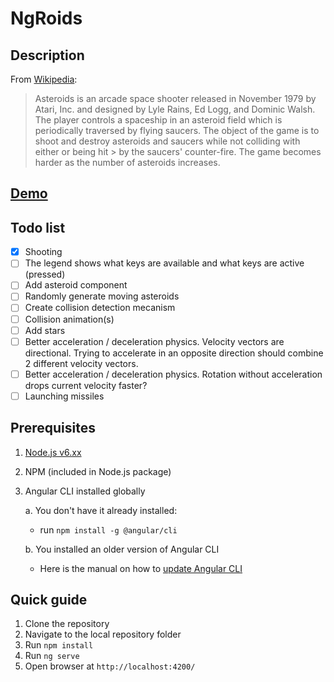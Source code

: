 # NgRoids

## Description

From [Wikipedia](https://en.wikipedia.org/wiki/Asteroids_(video_game)):

> Asteroids is an arcade space shooter released in November 1979 by Atari, Inc. and designed by Lyle Rains, Ed Logg, and Dominic Walsh.
> The player controls a spaceship in an asteroid field which is periodically traversed by flying saucers. The object of the game is to
> shoot and destroy asteroids and saucers while not colliding with either or being hit > by the saucers' counter-fire. The game becomes
> harder as the number of asteroids increases.

## [Demo](https://dmitriiser.github.io/ng-roids/)

## Todo list
- [x] Shooting
- [ ] The legend shows what keys are available and what keys are active (pressed)
- [ ] Add asteroid component
- [ ] Randomly generate moving asteroids
- [ ] Create collision detection mecanism
- [ ] Collision animation(s)
- [ ] Add stars
- [ ] Better acceleration / deceleration physics. Velocity vectors are directional. Trying to accelerate in an opposite direction should combine 2 different velocity vectors.
- [ ] Better acceleration / deceleration physics. Rotation without acceleration drops current velocity faster?
- [ ] Launching missiles

## Prerequisites

1. [Node.js v6.xx](https://nodejs.org/en/download/)
2. NPM (included in Node.js package)
3. Angular CLI installed globally

    a. You don't have it already installed:

    - run `npm install -g @angular/cli`

    b. You installed an older version of Angular CLI

    - Here is the manual on how to [update Angular CLI](https://github.com/angular/angular-cli#updating-angular-cli)

## Quick guide

1. Clone the repository
2. Navigate to the local repository folder
3. Run `npm install`
4. Run `ng serve`
5. Open browser at `http://localhost:4200/`